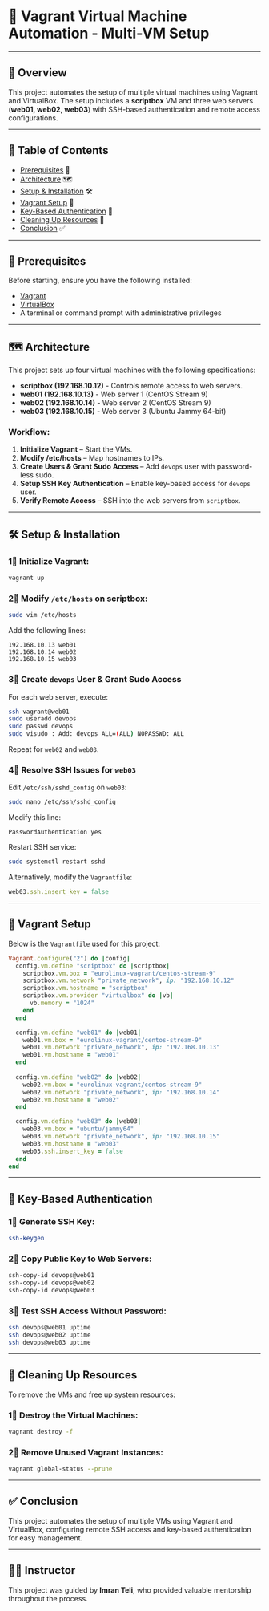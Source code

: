 # 🚀 Vagrant Virtual Machine Automation - Multi-VM Setup

---

## 📖 Overview
This project automates the setup of multiple virtual machines using Vagrant and VirtualBox. The setup includes a **scriptbox** VM and three web servers (**web01, web02, web03**) with SSH-based authentication and remote access configurations.

---

## 📑 Table of Contents
- [Prerequisites](#prerequisites) 🔑
- [Architecture](#architecture) 🗺️
- [Setup & Installation](#setup-and-installation) 🛠️
- [Vagrant Setup](#vagrant-setup) 🐳
- [Key-Based Authentication](#key-based-authentication) 🔑
- [Cleaning Up Resources](#cleaning-up-resources) 🧹
- [Conclusion](#conclusion) ✅

---

## 🔑 Prerequisites
Before starting, ensure you have the following installed:

- [Vagrant](https://www.vagrantup.com/downloads)
- [VirtualBox](https://www.virtualbox.org/wiki/Downloads)
- A terminal or command prompt with administrative privileges

---

## 🗺️ Architecture
This project sets up four virtual machines with the following specifications:

- **scriptbox (192.168.10.12)** - Controls remote access to web servers.
- **web01 (192.168.10.13)** - Web server 1 (CentOS Stream 9)
- **web02 (192.168.10.14)** - Web server 2 (CentOS Stream 9)
- **web03 (192.168.10.15)** - Web server 3 (Ubuntu Jammy 64-bit)

### Workflow:
1. **Initialize Vagrant** – Start the VMs.
2. **Modify /etc/hosts** – Map hostnames to IPs.
3. **Create Users & Grant Sudo Access** – Add `devops` user with password-less sudo.
4. **Setup SSH Key Authentication** – Enable key-based access for `devops` user.
5. **Verify Remote Access** – SSH into the web servers from `scriptbox`.

---

## 🛠️ Setup & Installation

### 1⃣ Initialize Vagrant:
```bash
vagrant up
```

### 2⃣ Modify `/etc/hosts` on scriptbox:
```bash
sudo vim /etc/hosts
```
Add the following lines:
```plaintext
192.168.10.13 web01  
192.168.10.14 web02  
192.168.10.15 web03  
```

### 3⃣ Create `devops` User & Grant Sudo Access
For each web server, execute:
```bash
ssh vagrant@web01
sudo useradd devops
sudo passwd devops
sudo visudo : Add: devops ALL=(ALL) NOPASSWD: ALL
```
Repeat for `web02` and `web03`.

### 4⃣ Resolve SSH Issues for `web03`
Edit `/etc/ssh/sshd_config` on `web03`:
```bash
sudo nano /etc/ssh/sshd_config
```
Modify this line:
```plaintext
PasswordAuthentication yes
```
Restart SSH service:
```bash
sudo systemctl restart sshd
```
Alternatively, modify the `Vagrantfile`:
```ruby
web03.ssh.insert_key = false
```

---

## 🐳 Vagrant Setup
Below is the `Vagrantfile` used for this project:
```ruby
Vagrant.configure("2") do |config|
  config.vm.define "scriptbox" do |scriptbox|
    scriptbox.vm.box = "eurolinux-vagrant/centos-stream-9"
    scriptbox.vm.network "private_network", ip: "192.168.10.12"
    scriptbox.vm.hostname = "scriptbox"
    scriptbox.vm.provider "virtualbox" do |vb|
      vb.memory = "1024"
    end
  end

  config.vm.define "web01" do |web01|
    web01.vm.box = "eurolinux-vagrant/centos-stream-9"
    web01.vm.network "private_network", ip: "192.168.10.13"
    web01.vm.hostname = "web01"
  end
  
  config.vm.define "web02" do |web02|
    web02.vm.box = "eurolinux-vagrant/centos-stream-9"
    web02.vm.network "private_network", ip: "192.168.10.14"
    web02.vm.hostname = "web02"
  end

  config.vm.define "web03" do |web03|
    web03.vm.box = "ubuntu/jammy64"
    web03.vm.network "private_network", ip: "192.168.10.15"
    web03.vm.hostname = "web03"
    web03.ssh.insert_key = false
  end
end
```

---

## 🔑 Key-Based Authentication
### 1⃣ Generate SSH Key:
```bash
ssh-keygen
```
### 2⃣ Copy Public Key to Web Servers:
```bash
ssh-copy-id devops@web01
ssh-copy-id devops@web02
ssh-copy-id devops@web03
```
### 3⃣ Test SSH Access Without Password:
```bash
ssh devops@web01 uptime
ssh devops@web02 uptime
ssh devops@web03 uptime
```

---

## 🧹 Cleaning Up Resources

To remove the VMs and free up system resources:

### 1⃣ Destroy the Virtual Machines:
```bash
vagrant destroy -f
```
### 2⃣ Remove Unused Vagrant Instances:
```bash
vagrant global-status --prune
```

---

## ✅ Conclusion
This project automates the setup of multiple VMs using Vagrant and VirtualBox, configuring remote SSH access and key-based authentication for easy management.

---

## 👨‍🏫 Instructor
This project was guided by **Imran Teli**, who provided valuable mentorship throughout the process.

